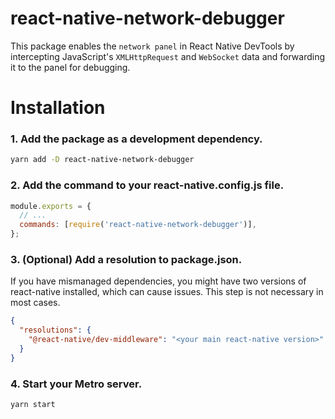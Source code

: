 # react-native-network-debugger

This package enables the `network panel` in React Native DevTools by intercepting JavaScript's `XMLHttpRequest` and `WebSocket` data and forwarding it to the panel for debugging.

# Installation

### 1. Add the package as a development dependency.

```bash
yarn add -D react-native-network-debugger
```

### 2. Add the command to your react-native.config.js file.
```js
module.exports = {
  // ...
  commands: [require('react-native-network-debugger')],
};
```

### 3. (Optional) Add a resolution to package.json.
If you have mismanaged dependencies, you might have two versions of react-native installed, which can cause issues. This step is not necessary in most cases.
```json
{
  "resolutions": {
    "@react-native/dev-middleware": "<your main react-native version>"
  }
}
```

### 4. Start your Metro server.
```bash
yarn start
```